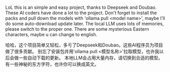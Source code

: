 LoL this is an simple and easy project, thanks to Deepseek and Doubao. These AI coders have done a lot to the project.
Don't forget to install the packs and pull down the models with 'ollama pull \<model name\>', maybe I'll do some auto-download update later.
The local LLM uses lots of memories, please switch to the proper one.
There are some mysterious Eastern characters, maybe u can change to english.



哈哈，这个项目简单又轻松，多亏了Deepseek和Doubao。这些AI程序员为项目做了很多贡献。
别忘了安装包并用'ollama pull \<模型名称\>'拉取模型，也许我以后会做一些自动下载的更新。
本地LLM会占用大量内存，请切换到合适的模型。
有一些神秘的东方字符，也许你可以换成英文。
